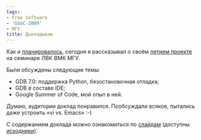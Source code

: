 ```yaml
---
tags:
- Free Software
- 'GSoC-2009'
- МГУ
title: Докладываю
---
```


Как и [планировалось][], сегодня я рассказывал о своём [летнем
проекте][] на семинаре ЛВК ВМК МГУ.

Были обсуждены следующие темы:

-   GDB 7.0: поддержка Python, безостановочная отладка;
-   GDB в составе IDE;
-   Google Summer of Code, мой опыт в ней.

Думаю, аудитории доклад понравился. Пообсуждали всякое, пытались даже
устроить «vi vs. Emacs» :-)

С содержанием доклада можно ознакомиться по [слайдам][] (доступны
[исходники][]).

  [планировалось]: http://sphinx.net.ru/blog/entry/527/
  [летнем проекте]: http://sphinx.net.ru/blog/tag/GSoC-2009
  [слайдам]: http://sphinx.net.ru/media/uploads/gdb-talk.pdf
  [исходники]: http://sphinx.net.ru/hg/gdb-talk
